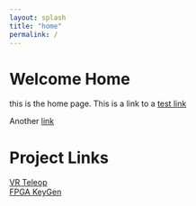 ```yaml
---
layout: splash
title: "home"
permalink: /
---
```


# Welcome Home

this is the home page.
This is a link to a [test link](subpage-test.md)

Another [link](post-test.md)

# Project Links

[VR Teleop](/projects/vr-teleop.md)  
[FPGA KeyGen](/projects/fpga-keygen.md)